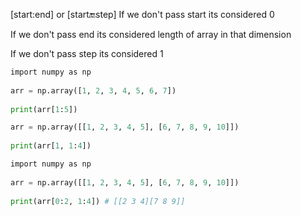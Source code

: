 [start:end] or [start:end:step]
If we don't pass start its considered 0

If we don't pass end its considered length of array in that dimension

If we don't pass step its considered 1
```python
import numpy as np  
  
arr = np.array([1, 2, 3, 4, 5, 6, 7])  
  
print(arr[1:5])

arr = np.array([[1, 2, 3, 4, 5], [6, 7, 8, 9, 10]])  
  
print(arr[1, 1:4])

import numpy as np  
  
arr = np.array([[1, 2, 3, 4, 5], [6, 7, 8, 9, 10]])  
  
print(arr[0:2, 1:4]) # [[2 3 4][7 8 9]]
```